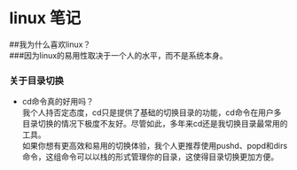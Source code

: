 # linux 笔记


##我为什么喜欢linux？  
###因为linux的易用性取决于一个人的水平，而不是系统本身。  


### 关于目录切换  
  - cd命令真的好用吗？  
  我个人持否定态度，cd只是提供了基础的切换目录的功能，cd命令在用户多目录切换的情况下极度不友好。尽管如此，多年来cd还是我切换目录最常用的工具。  
  如果你想有更高效和易用的切换体验，我个人更推荐使用pushd、popd和dirs命令，这组命令可以以栈的形式管理你的目录，这使得目录切换更加方便。
  
